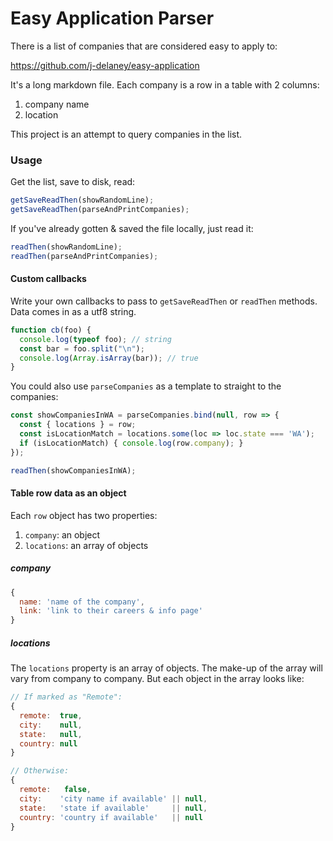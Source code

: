 # Easy Application Parser

There is a list of companies that are considered easy to apply to:

https://github.com/j-delaney/easy-application

It's a long markdown file. Each company is a row in a table with 2 columns:

1. company name
2. location

This project is an attempt to query companies in the list.

### Usage

Get the list, save to disk, read:

```js
getSaveReadThen(showRandomLine);
getSaveReadThen(parseAndPrintCompanies);
```

If you've already gotten & saved the file locally, just read it:

```js
readThen(showRandomLine);
readThen(parseAndPrintCompanies);
```

#### Custom callbacks

Write your own callbacks to pass to `getSaveReadThen` or `readThen` methods.
Data comes in as a utf8 string.

```js
function cb(foo) {
  console.log(typeof foo); // string
  const bar = foo.split("\n");
  console.log(Array.isArray(bar)); // true
}
```

You could also use `parseCompanies` as a template to straight to the companies:

```js
const showCompaniesInWA = parseCompanies.bind(null, row => {
  const { locations } = row;
  const isLocationMatch = locations.some(loc => loc.state === 'WA');
  if (isLocationMatch) { console.log(row.company); }
});

readThen(showCompaniesInWA);
```

#### Table row data as an object

Each `row` object has two properties:

1. `company`: an object
1. `locations`: an array of objects

##### company

```js
{
  name: 'name of the company',
  link: 'link to their careers & info page'
}
```

##### locations

The `locations` property is an array of objects. The make-up of the array will
vary from company to company. But each object in the array looks like:

```js
// If marked as "Remote":
{
  remote:  true,
  city:    null,
  state:   null,
  country: null
}

// Otherwise:
{
  remote:   false,
  city:    'city name if available' || null,
  state:   'state if available'     || null,
  country: 'country if available'   || null
}
```

